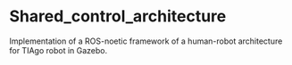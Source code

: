# Shared_control_architecture
Implementation of a ROS-noetic framework of a human-robot architecture for TIAgo robot in Gazebo.
